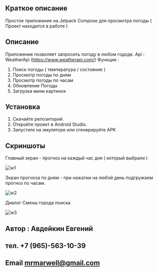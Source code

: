 ## Краткое описание
Простое приложение на Jetpack Compose для просмотра погоды ( Проект находится в работе )

## Описание

Приложение позволяет запросить погоду в любом гододе. 
Api : WeatherApi (https://www.weatherapi.com/)
Функции :
1. Поиск погоды ( температура / состояние )
2. Просмотр погоды по дням
3. Просмотр погоды по часам
4. Обновление Погоды
5. Загрузка мини картинок



## Установка

1. Скачайте репозиторий.
2. Откройте проект в Android Studio.
3. Запустите на эмуляторе или сгенерируйте APK


## Скриншоты 


Главный экран - прогноз на каждый час дня ( который выбрали )

![w1](https://github.com/user-attachments/assets/4ff5326f-5cec-4ace-b109-74c5c1f30fd8)


Экран прогноза по дням - при нажатии на любой день подгружаем прогноз по часам.

![w2](https://github.com/user-attachments/assets/b45ee32d-e688-447c-8a02-2611a77c3455)



Диалог Смены города поиска

![w3](https://github.com/user-attachments/assets/86657773-788c-45ec-8983-9cdaaea3aac2)





## Автор : Авдейкин Евгений
## тел. +7 (965)-563-10-39
## Email mrmarwell@gmail.com
